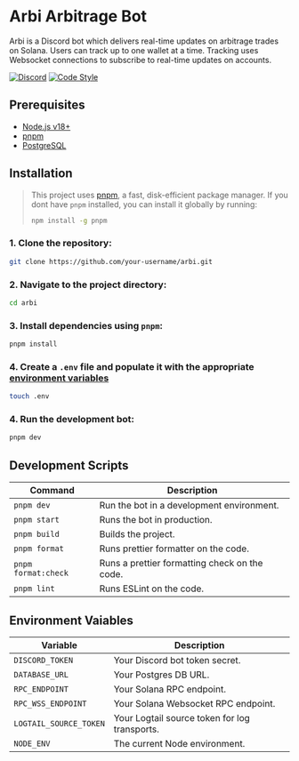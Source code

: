# Arbi Arbitrage Bot

Arbi is a Discord bot which delivers real-time updates on arbitrage trades on Solana. Users can track up to one wallet at a time. Tracking uses Websocket connections to subscribe to real-time updates on accounts.

[![Discord](https://img.shields.io/discord/1331606919512850443?logo=discord)](https://discord.gg/VSMPyfC6vC)
[![Code Style](https://img.shields.io/badge/code%20style-prettier-%23FF69B4?style=flat&labelColor=gray)](https://github.com/prettier/prettier)

## Prerequisites

- [Node.js v18+](https://nodejs.org/)
- [pnpm](https://pnpm.io/)
- [PostgreSQL](https://www.postgresql.org/download/)

## Installation

> This project uses [pnpm](https://pnpm.io/), a fast, disk-efficient package manager. If you dont have `pnpm` installed, you can install it globally by running:
> ```bash
> npm install -g pnpm
> ```

### 1. Clone the repository:

```bash
git clone https://github.com/your-username/arbi.git
```

### 2. Navigate to the project directory:

```bash
cd arbi
```

### 3. Install dependencies using `pnpm`:

```bash
pnpm install
```

### 4. Create a `.env` file and populate it with the appropriate [environment variables](#environment-vaiables)

```bash
touch .env
```

### 4. Run the development bot:

```bash
pnpm dev
```

## Development Scripts

| Command                   | Description                                    |
|---------------------------|------------------------------------------------|
| `pnpm dev`                | Run the bot in a development environment.      |
| `pnpm start`              | Runs the bot in production.                    |
| `pnpm build`              | Builds the project.                            |
| `pnpm format`             | Runs prettier formatter on the code.           |
| `pnpm format:check`       | Runs a prettier formatting check on the code.  |
| `pnpm lint`               | Runs ESLint on the code.                       |

## Environment Vaiables

| Variable                  | Description                                    |
|---------------------------|------------------------------------------------|
| `DISCORD_TOKEN`           | Your Discord bot token secret.                 |
| `DATABASE_URL`            | Your Postgres DB URL.                          |
| `RPC_ENDPOINT`            | Your Solana RPC endpoint.                      |
| `RPC_WSS_ENDPOINT`        | Your Solana Websocket RPC endpoint.            |
| `LOGTAIL_SOURCE_TOKEN`    | Your Logtail source token for log transports.  |
| `NODE_ENV`                | The current Node environment.                  |
